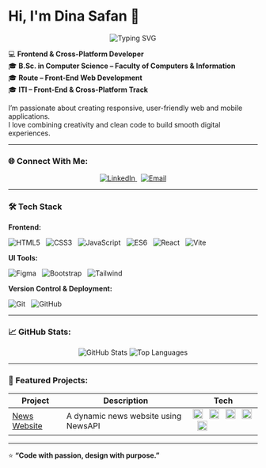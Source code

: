 # Hi, I'm Dina Safan 👋

<p align="center">
  <img src="https://readme-typing-svg.herokuapp.com?size=24&color=6AA6F8&center=true&vCenter=true&width=600&lines=B.Sc.+Computer+Science+🎓;Frontend+Developer+💻;Cross-Platform+Developer+📱;Always+learning+new+things+🚀" alt="Typing SVG">
</p>

💻 **Frontend & Cross-Platform Developer**  
🎓 **B.Sc. in Computer Science – Faculty of Computers & Information**  
🎓 **Route – Front-End Web Development**  
🎓 **ITI – Front-End & Cross-Platform Track**

I’m passionate about creating responsive, user-friendly web and mobile applications.  
I love combining creativity and clean code to build smooth digital experiences.

---

### 🌐 Connect With Me:
<p align="center">
 <a href="https://www.linkedin.com/in/dina-safan-119994209/" target="_blank" rel="noopener noreferrer">
  <img src="https://img.shields.io/badge/LinkedIn-0077B5?style=for-the-badge&logo=linkedin&logoColor=white" alt="LinkedIn">
</a> &nbsp;

  <a href="mailto:dinasafan83@gmail.com">
    <img src="https://img.shields.io/badge/Email-D14836?style=for-the-badge&logo=gmail&logoColor=white" alt="Email">
  </a>
</p>

---

### 🛠️ Tech Stack

**Frontend:**  
<p>
  <img src="https://img.shields.io/badge/HTML5-E34F26?style=for-the-badge&logo=html5&logoColor=white" alt="HTML5"> &nbsp;
  <img src="https://img.shields.io/badge/CSS3-1572B6?style=for-the-badge&logo=css3&logoColor=white" alt="CSS3"> &nbsp;
  <img src="https://img.shields.io/badge/JavaScript-F7DF1E?style=for-the-badge&logo=javascript&logoColor=black" alt="JavaScript"> &nbsp;
  <img src="https://img.shields.io/badge/ES6-F7DF1E?style=for-the-badge&logo=javascript&logoColor=black" alt="ES6"> &nbsp;
  <img src="https://img.shields.io/badge/React-61DAFB?style=for-the-badge&logo=react&logoColor=black" alt="React"> &nbsp;
  <img src="https://img.shields.io/badge/Vite-646CFF?style=for-the-badge&logo=vite&logoColor=white" alt="Vite">
</p>

**UI Tools:**  
<p>
  <img src="https://img.shields.io/badge/Figma-F24E1E?style=for-the-badge&logo=figma&logoColor=white" alt="Figma"> &nbsp;
  <img src="https://img.shields.io/badge/Bootstrap-7952B3?style=for-the-badge&logo=bootstrap&logoColor=white" alt="Bootstrap"> &nbsp;
  <img src="https://img.shields.io/badge/Tailwind-06B6D4?style=for-the-badge&logo=tailwind-css&logoColor=white" alt="Tailwind">
</p>

**Version Control & Deployment:**  
<p>
  <img src="https://img.shields.io/badge/Git-F05032?style=for-the-badge&logo=git&logoColor=white" alt="Git"> &nbsp;
  <img src="https://img.shields.io/badge/GitHub-181717?style=for-the-badge&logo=github&logoColor=white" alt="GitHub">
</p>

---

### 📈 GitHub Stats:
<p align="center">
  <img src="https://github-readme-stats.vercel.app/api?username=Dina-Safan&show_icons=true&theme=tokyonight" alt="GitHub Stats">
  <img src="https://github-readme-stats.vercel.app/api/top-langs/?username=Dina-Safan&layout=compact&theme=tokyonight" alt="Top Languages">
</p>

---

### 🚀 Featured Projects:
| Project | Description | Tech |
|----------|--------------|------|
| [News Website](https://github.com/Dina-Safan/NewsWebSite) | A dynamic news website using NewsAPI | <img src="https://img.shields.io/badge/HTML5-E34F26?style=for-the-badge&logo=html5&logoColor=white" height="20"> &nbsp; <img src="https://img.shields.io/badge/CSS3-1572B6?style=for-the-badge&logo=css3&logoColor=white" height="20"> &nbsp; <img src="https://img.shields.io/badge/JavaScript-F7DF1E?style=for-the-badge&logo=javascript&logoColor=black" height="20"> &nbsp; <img src="https://img.shields.io/badge/ES6-F7DF1E?style=for-the-badge&logo=javascript&logoColor=black" height="20"> &nbsp; <img src="https://img.shields.io/badge/Bootstrap-7952B3?style=for-the-badge&logo=bootstrap&logoColor=white" height="20"> &nbsp; 


---

⭐ **“Code with passion, design with purpose.”**
